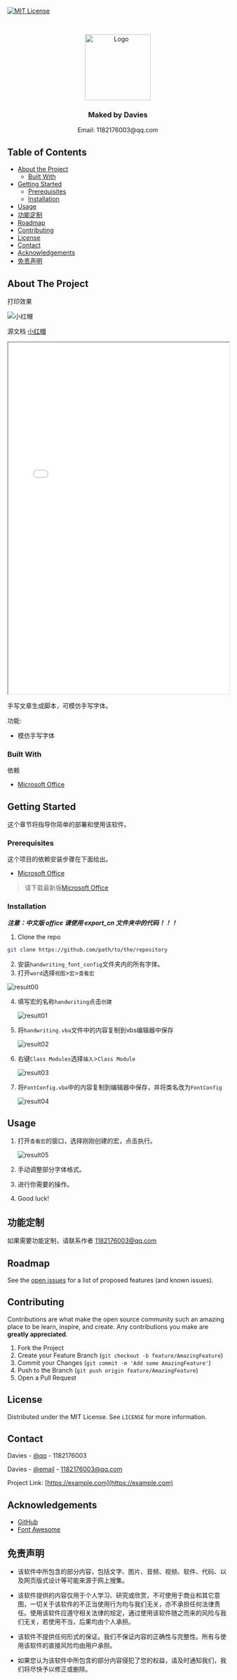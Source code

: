 [![MIT License][license-shield]][license-url]



<br />
<p align="center">
  <a href="https://github.com/DaviesGit">
    <img src="readme_images/Ideal_Logo_Davies.ico" alt="Logo" width="150">
  </a>

  <h3 align="center">Maked by Davies</h3>

  <p align="center">
    Email: 1182176003@qq.com
<!--     <br />
    <a href="https://github.com/DaviesGit"><strong>Explore the docs »</strong></a>
    <br />
    <br />
    <a href="javascript:void(0)">View Demo</a>
    ·
    <a href="javascript:void(0)">Report Bug</a>
    ·
    <a href="javascript:void(0)">Request Feature</a> -->
  </p>
</p>



<!-- TABLE OF CONTENTS -->
## Table of Contents

* [About the Project](#about-the-project)
  * [Built With](#built-with)
* [Getting Started](#getting-started)
  * [Prerequisites](#prerequisites)
  * [Installation](#installation)
* [Usage](#usage)
* [功能定制](#功能定制)
* [Roadmap](#roadmap)
* [Contributing](#contributing)
* [License](#license)
* [Contact](#contact)
* [Acknowledgements](#acknowledgements)
* [免责声明](#免责声明)


<!-- ABOUT THE PROJECT -->
## About The Project

打印效果

![小红帽](test/小红帽.jpg)



源文档 [小红帽](https://daviesgit.github.io/office_handwriting/test/小红帽.pdf)
<p align="center">
    <iframe width="100%" height="800px" src="test/小红帽.pdf"></iframe>
</p>



手写文章生成脚本，可模仿手写字体。



功能:

* 模仿手写字体



### Built With
依赖
* [Microsoft Office](https://www.office.com/)



<!-- GETTING STARTED -->

## Getting Started

这个章节将指导你简单的部署和使用该软件。

### Prerequisites

这个项目的依赖安装步骤在下面给出。
* [Microsoft Office](https://www.office.com/)

> 请下载最新版[Microsoft Office](https://www.office.com/)



### Installation

***注意：中文版 office 请使用 export_cn 文件夹中的代码！！！***

1. Clone the repo
```sh
git clone https://github.com/path/to/the/repository
```

2. 安装`handwriting_font_config`文件夹内的所有字体。
3. 打开`word`选择`视图`>`宏`>`查看宏`

![result00](readme_images/result00.png)

4. 填写宏的名称`handwriting`点击`创建`

   ![result01](readme_images/result01.png)


5. 将`handwriting.vba`文件中的内容复制到vbs编辑器中保存

   ![result02](readme_images/result02.png)


6. 右键`Class Modules`选择`插入`>`Class Module`

   ![result03](readme_images/result03.png)


7. 将`FontConfig.vba`中的内容复制到编辑器中保存，并将类名改为`FontConfig`

   ![result04](readme_images/result04.png)





<!-- USAGE EXAMPLES -->

## Usage

1. 打开`查看宏`的窗口，选择刚刚创建的宏，点击执行。

   ![result05](readme_images/result05.png)

2. 手动调整部分字体格式。

3. 进行你需要的操作。

4. Good luck!




## 功能定制

如果需要功能定制，请联系作者 [1182176003@qq.com](1182176003@qq.com)




<!-- ROADMAP -->
## Roadmap

See the [open issues](https://example.com) for a list of proposed features (and known issues).



<!-- CONTRIBUTING -->
## Contributing

Contributions are what make the open source community such an amazing place to be learn, inspire, and create. Any contributions you make are **greatly appreciated**.

1. Fork the Project
2. Create your Feature Branch (`git checkout -b feature/AmazingFeature`)
3. Commit your Changes (`git commit -m 'Add some AmazingFeature'`)
4. Push to the Branch (`git push origin feature/AmazingFeature`)
5. Open a Pull Request



<!-- LICENSE -->
## License

Distributed under the MIT License. See `LICENSE` for more information.



<!-- CONTACT -->
## Contact

Davies - [@qq](1182176003) - 1182176003

Davies - [@email](1182176003@qq.com) - 1182176003@qq.com

Project Link: [https://example.com](https://example.com)



<!-- ACKNOWLEDGEMENTS -->
## Acknowledgements
* [GitHub](https://github.com/)
* [Font Awesome](https://fontawesome.com)



## 免责声明
* 该软件中所包含的部分内容，包括文字、图片、音频、视频、软件、代码、以及网页版式设计等可能来源于网上搜集。

* 该软件提供的内容仅用于个人学习、研究或欣赏，不可使用于商业和其它意图，一切关于该软件的不正当使用行为均与我们无关，亦不承担任何法律责任。使用该软件应遵守相关法律的规定，通过使用该软件随之而来的风险与我们无关，若使用不当，后果均由个人承担。

* 该软件不提供任何形式的保证。我们不保证内容的正确性与完整性。所有与使用该软件的直接风险均由用户承担。

* 如果您认为该软件中所包含的部分内容侵犯了您的权益，请及时通知我们，我们将尽快予以修正或删除。


<!-- MARKDOWN LINKS & IMAGES -->
<!-- https://www.markdownguide.org/basic-syntax/#reference-style-links -->

[license-shield]: readme_images/MIT_license.svg
[license-url]: https://opensource.org/licenses/MIT

[product-screenshot]: readme_images/screenshot.png

